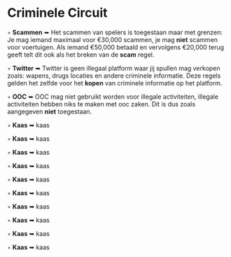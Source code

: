 # Criminele Circuit

◦ <b>Scammen</b> ➥ Het scammen van spelers is toegestaan maar met grenzen: Je mag iemand maximaal voor €30,000 scammen, je mag <b>niet</b> scammen voor voertuigen. Als iemand €50,000 betaald en vervolgens €20,000 terug geeft telt dit ook als het breken van de <b>scam</b> regel.

◦ <b>Twitter</b> ➥ Twitter is geen illegaal platform waar jij spullen mag verkopen zoals: wapens, drugs locaties en andere criminele informatie. Deze regels gelden het zelfde voor het <b>kopen</b> van criminele informatie op het platform.

◦ <b>OOC</b> ➥ OOC mag niet gebruikt worden voor illegale activiteiten, illegale activiteiten hebben niks te maken met ooc zaken. Dit is dus zoals aangegeven <b>niet</b> toegestaan.

◦ <b>Kaas</b> ➥ kaas

◦ <b>Kaas</b> ➥ kaas

◦ <b>Kaas</b> ➥ kaas

◦ <b>Kaas</b> ➥ kaas

◦ <b>Kaas</b> ➥ kaas

◦ <b>Kaas</b> ➥ kaas

◦ <b>Kaas</b> ➥ kaas

◦ <b>Kaas</b> ➥ kaas

◦ <b>Kaas</b> ➥ kaas

◦ <b>Kaas</b> ➥ kaas
